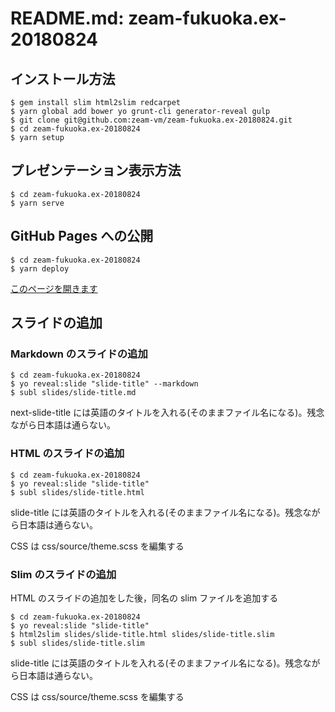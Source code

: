 # README.md: zeam-fukuoka.ex-20180824

## インストール方法

```
$ gem install slim html2slim redcarpet
$ yarn global add bower yo grunt-cli generator-reveal gulp
$ git clone git@github.com:zeam-vm/zeam-fukuoka.ex-20180824.git
$ cd zeam-fukuoka.ex-20180824
$ yarn setup
```

## プレゼンテーション表示方法

```
$ cd zeam-fukuoka.ex-20180824
$ yarn serve
```

## GitHub Pages への公開

```
$ cd zeam-fukuoka.ex-20180824
$ yarn deploy
```

[このページを開きます](https://zeam-vm.github.io/zeam-fukuoka.ex-20180824/)

## スライドの追加

### Markdown のスライドの追加

```
$ cd zeam-fukuoka.ex-20180824
$ yo reveal:slide "slide-title" --markdown
$ subl slides/slide-title.md
```

next-slide-title には英語のタイトルを入れる(そのままファイル名になる)。残念ながら日本語は通らない。

### HTML のスライドの追加

```
$ cd zeam-fukuoka.ex-20180824
$ yo reveal:slide "slide-title"
$ subl slides/slide-title.html
```

slide-title には英語のタイトルを入れる(そのままファイル名になる)。残念ながら日本語は通らない。

CSS は css/source/theme.scss を編集する

### Slim のスライドの追加

HTML のスライドの追加をした後，同名の slim ファイルを追加する

```
$ cd zeam-fukuoka.ex-20180824
$ yo reveal:slide "slide-title"
$ html2slim slides/slide-title.html slides/slide-title.slim
$ subl slides/slide-title.slim
```

slide-title には英語のタイトルを入れる(そのままファイル名になる)。残念ながら日本語は通らない。

CSS は css/source/theme.scss を編集する
